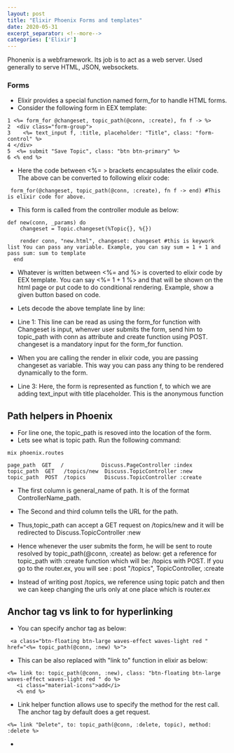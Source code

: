 ```yaml
---
layout: post
title: "Elixir Phoenix Forms and templates"
date: 2020-05-31
excerpt_separator: <!--more-->
categories: ['Elixir']
---
```


Phonenix is a webframework. Its job is to act as a web server. Used generally to serve HTML, JSON, websockets.

<!--more-->

### Forms
- Elixir provides a special function named form_for to handle HTML forms.
- Consider the following form in EEX template:
```
1 <%= form_for @changeset, topic_path(@conn, :create), fn f -> %>
2  <div class="form-group">
3    <%= text_input f, :title, placeholder: "Title", class: "form-control" %>
4 </div>
5  <%= submit "Save Topic", class: "btn btn-primary" %>
6 <% end %>
```

- Here the code between <%= > brackets encapsulates the elixir code. The above can be converted to following elixir code:
```
 form_for(@changeset, topic_path(@conn, :create), fn f -> end) #This is elixir code for above.
```

- This form is called from the controller module as below:
```
def new(conn, _params) do
    changeset = Topic.changeset(%Topic{}, %{})

    render conn, "new.html", changeset: changeset #this is keywork list You can pass any variable. Example, you can say sum = 1 + 1 and pass sum: sum to template
  end
```
- Whatever is written between <%= and %> is coverted to elixir code by EEX template.
You can say <%= 1 + 1 %> and that will be shown on the html page or put code to do conditional rendering. Example, show a given button based on code.

- Lets decode the above template line by line:

- Line 1: This line can be read as using the form_for function with Changeset is input, whenver user submits the form, send him to topic_path with  conn as attribute and create function using POST. changeset is a mandatory input for the form_for function.

- When you are calling the render in elixir code, you are passing changeset as variable. This way you can pass any thing to be rendered dynamically to the form.

- Line 3: Here, the form is represented as function f, to which we are adding text_input with title placeholder. This is the anonymous function

## Path helpers in Phoenix
- For line one, the topic_path is resoved into the location of the form.
- Lets see what is topic path. Run the following command:
```
mix phoenix.routes

page_path  GET   /            Discuss.PageController :index
topic_path  GET   /topics/new  Discuss.TopicController :new
topic_path  POST  /topics      Discuss.TopicController :create
```
- The first column is general_name of path. It is of the format ControllerName_path.
- The Second and third column tells the URL for the path.
- Thus,topic_path can accept a GET request on /topics/new and it will be redirected to Discuss.TopicController :new
- Hence whenever the user submits the form, he will be sent to route resolved by topic_path(@conn, :create) as below:
    get a reference for topic_path with :create function which will be: /topics with POST. If you go to the router.ex, you will see :
    post "/topics", TopicController, :create

- Instead of writing post /topics, we reference using topic patch and then we can keep changing the urls only at one place which is router.ex

## Anchor tag vs link to for hyperlinking
- You can specify anchor tag as below:
```
 <a class="btn-floating btn-large waves-effect waves-light red " href="<%= topic_path(@conn, :new) %>">
 ```
 - This can be also replaced with "link to" function in elixir as below:

 ```
 <%= link to: topic_path(@conn, :new), class: "btn-floating btn-large waves-effect waves-light red " do %>
    <i class="material-icons">add</i>
    <% end %>
 ```
- Link helper function allows use to specify the method for the rest call. The anchor tag <a> by default does a get request.

```
<%= link "Delete", to: topic_path(@conn, :delete, topic), method: :delete %>
```

-
